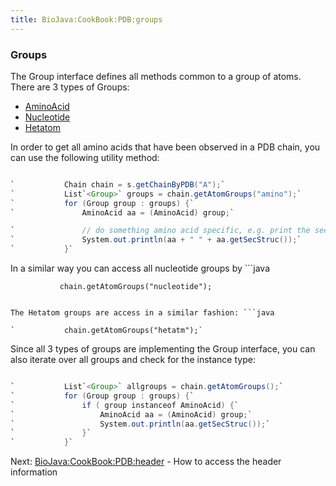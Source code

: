 ```yaml
---
title: BioJava:CookBook:PDB:groups
---
```


### Groups

The Group interface defines all methods common to a group of atoms.
There are 3 types of Groups:

-   [AminoAcid](http://www.biojava.org/docs/api/org/biojava/bio/structure/AminoAcid.html)
-   [Nucleotide](http://www.biojava.org/docs/api/org/biojava/bio/structure/NucleotideImpl.html)
-   [Hetatom](http://www.biojava.org/docs/api/org/biojava/bio/structure/HetatomImpl.html)

In order to get all amino acids that have been observed in a PDB chain,
you can use the following utility method:

```java

`           Chain chain = s.getChainByPDB("A");`  
`           List`<Group>` groups = chain.getAtomGroups("amino");`  
`           for (Group group : groups) {`  
`               AminoAcid aa = (AminoAcid) group;`

`               // do something amino acid specific, e.g. print the secondary structure assignment`  
`               System.out.println(aa + " " + aa.getSecStruc());`  
`           }`

```

In a similar way you can access all nucleotide groups by ```java

`           chain.getAtomGroups("nucleotide");`

```

The Hetatom groups are access in a similar fashion: ```java

`           chain.getAtomGroups("hetatm");`

```

Since all 3 types of groups are implementing the Group interface, you
can also iterate over all groups and check for the instance type:

```java

`           List`<Group>` allgroups = chain.getAtomGroups();`  
`           for (Group group : groups) {`  
`               if ( group instanceof AminoAcid) {`  
`                   AminoAcid aa = (AminoAcid) group;`  
`                   System.out.println(aa.getSecStruc());`  
`               }`  
`           }`

```

Next: <BioJava:CookBook:PDB:header> - How to access the header
information

